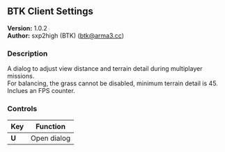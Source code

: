 BTK Client Settings
---------------
**Version:** 1.0.2  
**Author:** sxp2high (BTK) (btk@arma3.cc)


### Description ###
A dialog to adjust view distance and terrain detail during multiplayer missions.  
For balancing, the grass cannot be disabled, minimum terrain detail is 45.  
Inclues an FPS counter.


### Controls ###
| Key  | Function |
| ------ | ------------ |
| **U**  | Open dialog  |